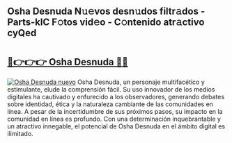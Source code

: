 ## Osha Desnuda N𝚞𝚎vos desn𝚞dos filtr𝚊dos - Parts-klC F𝚘tos vid𝚎o - C𝚘ntenido atr𝚊ctivo cyQed

# <h2><a href="http://mb6b17.tromn.icu/?c=Osha+Desnuda">🔗👉👉👉 Osha Desnuda 🔗🔗</a></h2>

[![Osha Desnuda nuevo](https://i.imgur.com/pEAQMta.gif)](http://mb6b17.tromn.icu/?c=Osha+Desnuda)
Osha Desnuda, un personaje multifacético y estimulante, elude la comprensión fácil. Su uso innovador de los medios digitales ha cautivado y enfurecido a los observadores, generando debates sobre identidad, ética y la naturaleza cambiante de las comunidades en línea. A pesar de la incertidumbre de sus próximos pasos, su impacto en la comunidad en línea es profundo. Con una determinación inquebrantable y un atractivo innegable, el potencial de Osha Desnuda en el ámbito digital es ilimitado.
